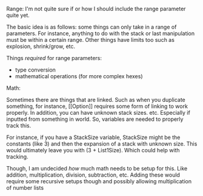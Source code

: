 
Range:
I'm not quite sure if or how I should include the range parameter quite yet.

The basic idea is as follows: some things can only take in a range of parameters. For instance, anything to do with the stack or last manipulation must be within a certain range. Other things have limits too such as explosion, shrink/grow, etc. 

Things *required* for range parameters:
* type conversion
* mathematical operations (for more complex hexes)


Math:

Sometimes there are things that are linked. Such as when you duplicate something, for instance, [[Option]] requires some form of linking to work properly. In addition, you can have unknown stack sizes. etc. Especially if inputted from something in world. So, variables are needed to properly track this.

For instance, if you have a StackSize variable, StackSize might be the constants (like 3) and then the expansion of a stack with unknown size. This would ultimately leave you with (3 + List1Size). Which could help with tracking. 

Though, I am undecided *how* much math needs to be setup for this. Like addition, multiplication, division, subtraction, etc. Adding these would require some recursive setups though and possibly allowing multiplication of number lists
